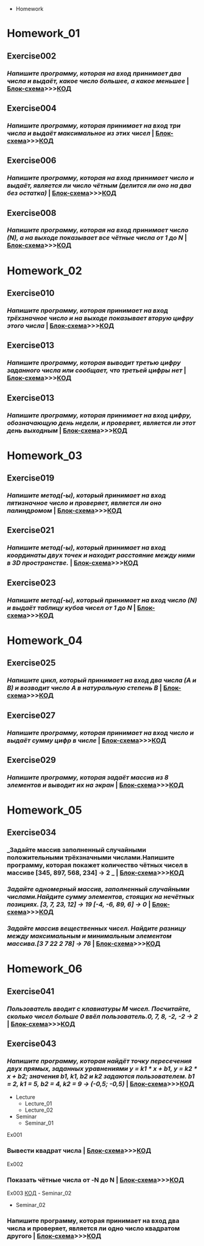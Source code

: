- Homework

# Homework_01

## **Exercise002**

### _Напишите программу, которая на вход принимает два числа и выдаёт, какое число большее, а какое меньшее_ | [Блок-схема](Homework/Homework_01/Exercise002/diagram002.drawio.png)>>>[КОД](Homework/Homework_01/Exercise002/Program.cs)

## **Exercise004**

### _Напишите программу, которая принимает на вход три числа и выдаёт максимальное из этих чисел_ | [Блок-схема](Homework/Homework_01/Exercise004/diagram004.drawio.png)>>>[КОД](Homework/Homework_01/Exercise004/Program.cs)

## **Exercise006**

### _Напишите программу, которая на вход принимает число и выдаёт, является ли число чётным (делится ли оно на два без остатка)_ | [Блок-схема](Homework/Homework_01/Exercise006/diagram006.drawio.png)>>>[КОД](Homework/Homework_01/Exercise006/Program.cs)

## **Exercise008**

### _Напишите программу, которая на вход принимает число (N), а на выходе показывает все чётные числа от 1 до N_ | [Блок-схема](Homework/Homework_01/Exercise008/diagram008.drawio.png)>>>[КОД](Homework/Homework_01/Exercise008/Program.cs)

# Homework_02

## **Exercise010**

### _Напишите программу, которая принимает на вход трёхзначное число и на выходе показывает **вторую цифру** этого числа_ | [Блок-схема](Homework/Homework_02/Exercise010/diagram010.drawio.png)>>>[КОД](Homework/Homework_02/Exercise010/Program.cs)

## **Exercise013**

### _Напишите программу, которая выводит третью цифру заданного числа или сообщает, что третьей цифры нет_ | [Блок-схема](Homework/Homework_02/Exercise013/diagram013.drawio.png)>>>[КОД](Homework/Homework_02/Exercise013/Program.cs)

## **Exercise013**

### _Напишите программу, которая принимает на вход цифру, обозначающую день недели, и проверяет, является ли этот день выходным_ | [Блок-схема](Homework/Homework_02/Exercise015/diagram015.drawio.png)>>>[КОД](Homework/Homework_02/Exercise015/Program.cs)

# Homework_03

## **Exercise019**

### _Напишите метод(-ы), который принимает на вход пятизначное число и проверяет, является ли оно палиндромом_ | [Блок-схема](Homework/Homework_03/Exercise019/diagram019.drawio.png)>>>[КОД](Homework/Homework_03/Exercise019/Program.cs)

## **Exercise021**

### _Напишите метод(-ы), который принимает на вход координаты двух точек и находит расстояние между ними в 3D пространстве._ | [Блок-схема](Homework/Homework_03/Exercise021/diagram021.drawio.png)>>>[КОД](Homework/Homework_03/Exercise021/Program.cs)

## **Exercise023**

### _Напишите метод(-ы), который принимает на вход число (N) и выдаёт таблицу кубов чисел от 1 до N_ | [Блок-схема](Homework/Homework_03/Exercise023/diagram023.drawio.png)>>>[КОД](Homework/Homework_03/Exercise023/Program.cs)

# Homework_04

## **Exercise025**

### _Напишите цикл, который принимает на вход два числа (A и B) и возводит число A в натуральную степень B_ | [Блок-схема](Homework/Homework_04/Exercise025/diagram025.drawio.png)>>>[КОД](Homework/Homework_04/Exercise025/Program.cs)

## **Exercise027**

### _Напишите программу, которая принимает на вход число и выдаёт сумму цифр в числе_ | [Блок-схема](Homework/Homework_04/Exercise027/diagram027.drawio.png)>>>[КОД](Homework/Homework_04/Exercise027/Program.cs)

## **Exercise029**

### _Напишите программу, которая задаёт массив из 8 элементов и выводит их на экран_ | [Блок-схема](Homework/Homework_04/Exercise029/diagram029.drawio.png)>>>[КОД](Homework/Homework_04/Exercise029/Program.cs)

# Homework_05

## **Exercise034**

### _Задайте массив заполненный случайными положительными трёхзначными числами.Напишите программу, которая покажет количество чётных чисел в массиве [345, 897, 568, 234] -> 2 _ | [Блок-схема](Homework/Homework_05/Exercise034/diagram034.drawio.png)>>>[КОД](Homework/Homework_05/Exercise034/Program.cs)

### _Задайте одномерный массив, заполненный случайными числами.Найдите сумму элементов, стоящих на нечётных позициях. [3, 7, 23, 12] -> 19 [-4, -6, 89, 6] -> 0_ | [Блок-схема](Homework/Homework_05/Exercise036/diagram036.drawio.png)>>>[КОД](Homework/Homework_05/Exercise036/Program.cs)

### _Задайте массив вещественных чисел. Найдите разницу между максимальным и минимальным элементом массива.[3 7 22 2 78] -> 76_ | [Блок-схема](Homework/Homework_05/Exercise038/diagram038.drawio.png)>>>[КОД](Homework/Homework_05/Exercise038/Program.cs)

# Homework_06

## **Exercise041**

### _Пользователь вводит с клавиатуры M чисел. Посчитайте, сколько чисел больше 0 ввёл пользователь.0, 7, 8, -2, -2 -> 2_ | [Блок-схема](Homework/Homework_06/Exercise041/diagram041.drawio.png)>>>[КОД](Homework/Homework_06/Exercise041/Program.cs)

## **Exercise043**

### _Напишите программу, которая найдёт точку пересечения двух прямых, заданных уравнениями y = k1 * x + b1, y = k2 * x + b2; значения b1, k1, b2 и k2 задаются пользователем. b1 = 2, k1 = 5, b2 = 4, k2 = 9 -> (-0,5; -0,5)_ | [Блок-схема](Homework/Homework_06/Exercise043/diagram043.drawio.png)>>>[КОД](Homework/Homework_06/Exercise043/Program.cs)

- Lecture
  - Lecture_01
  - Lecture_02
- Seminar
  - Seminar_01

Ex001

### Вывести квадрат числа | [Блок-схема](Seminar/Seminar_01/Ex001/diagram.drawio.png)>>>[КОД](Seminar/Seminar_01/Ex001/Program.cs)

Ex002

### Показать чётные числа от -N до N | [Блок-схема](Seminar/Seminar_01/Ex002/diagram.drawio.png)>>>[КОД](Seminar/Seminar_01/Ex002/Program.cs)

Ex003 [КОД](Seminar/Seminar_01/Ex003/Program.cs) - Seminar_02

- Seminar_02

### Напишите программу, которая принимает на вход два числа и проверяет, является ли одно число квадратом другого | [Блок-схема](Seminar/Seminar_02/diagram.drawio.png)>>>[КОД](Seminar/Seminar_02/Program.cs)
